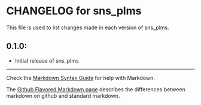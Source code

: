 # CHANGELOG for sns_plms

This file is used to list changes made in each version of sns_plms.

## 0.1.0:

* Initial release of sns_plms

- - -
Check the [Markdown Syntax Guide](http://daringfireball.net/projects/markdown/syntax) for help with Markdown.

The [Github Flavored Markdown page](http://github.github.com/github-flavored-markdown/) describes the differences between markdown on github and standard markdown.
